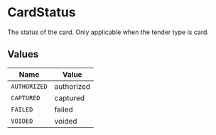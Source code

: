 # CardStatus

The status of the card. Only applicable when the tender type is card.


## Values

| Name         | Value        |
| ------------ | ------------ |
| `AUTHORIZED` | authorized   |
| `CAPTURED`   | captured     |
| `FAILED`     | failed       |
| `VOIDED`     | voided       |